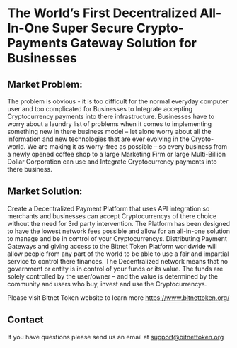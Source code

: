 # The World’s First Decentralized All-In-One Super Secure Crypto-Payments Gateway Solution for Businesses #

## Market Problem: ##

The problem is obvious - it is too difficult for the normal everyday computer user and too complicated for Businesses to Integrate accepting Cryptocurrency payments into there infrastructure.
Businesses have to worry about a laundry list of problems when it comes to implementing something new in there business model – let alone worry about all the information and new technologies that are ever evolving in the Crypto-world.
We are making it as worry-free as possible – so every business from a newly opened coffee shop to a large Marketing Firm or large Multi-Billion Dollar Corporation can use and Integrate Cryptocurrency payments into there business.

## Market Solution: ##

Create a Decentralized Payment Platform that uses API integration so merchants and businesses can accept Cryptocurrencys of there choice without the need for 3rd party intervention. The Platform has been designed to have the lowest network fees possible and allow for an all-in-one solution to manage and be in control of your Cryptocurrencys. 
Distributing Payment Gateways and giving access to the Bitnet Token Platform worldwide will allow people from any part of the world to be able to use a fair and impartial service to control there finances. The Decentralized network means that no government or entity is in control of your funds or its value. The funds are solely controlled by the user/owner – and the value is determined by the community and users who buy, invest and use the Cryptocurrencys.


Please visit Bitnet Token website to learn more https://www.bitnettoken.org/

## Contact ##
If you have questions please send us an email at support@bitnettoken.org
